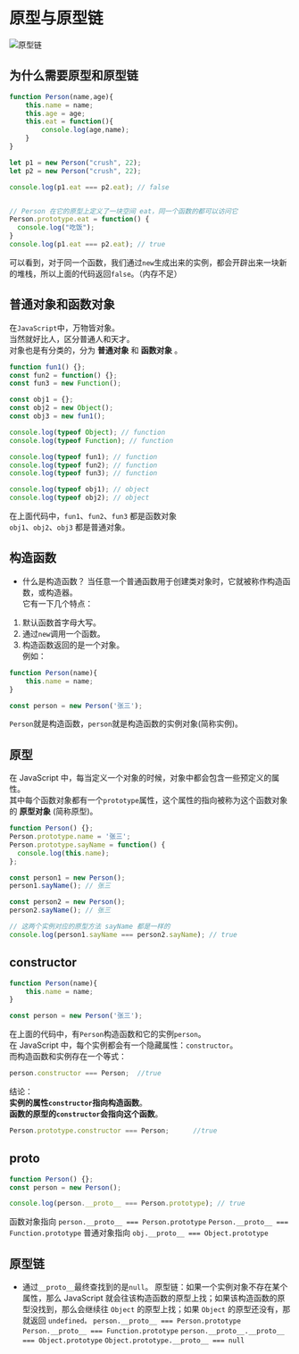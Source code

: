 # 原型与原型链

![原型链](https://p1-juejin.byteimg.com/tos-cn-i-k3u1fbpfcp/b91169c306924636aa45dbd835f70daf~tplv-k3u1fbpfcp-watermark.image)

## 为什么需要原型和原型链

```JavaScript
function Person(name,age){
    this.name = name;
    this.age = age;
    this.eat = function(){
        console.log(age,name);
    }
}

let p1 = new Person("crush", 22);
let p2 = new Person("crush", 22);

console.log(p1.eat === p2.eat); // false


// Person 在它的原型上定义了一块空间 eat，同一个函数的都可以访问它
Person.prototype.eat = function() {
  console.log("吃饭");
}
console.log(p1.eat === p2.eat); // true

```

可以看到，对于同一个函数，我们通过`new`生成出来的实例，都会开辟出来一块新的堆栈，所以上面的代码返回`false`。（内存不足）

## 普通对象和函数对象

在`JavaScript`中，万物皆对象。  
当然就好比人，区分普通人和天才。  
对象也是有分类的，分为 **普通对象** 和 **函数对象** 。

```JavaScript
function fun1() {};
const fun2 = function() {};
const fun3 = new Function();

const obj1 = {};
const obj2 = new Object();
const obj3 = new fun1();

console.log(typeof Object); // function
console.log(typeof Function); // function

console.log(typeof fun1); // function
console.log(typeof fun2); // function
console.log(typeof fun3); // function

console.log(typeof obj1); // object
console.log(typeof obj2); // object
```

在上面代码中，`fun1`、`fun2`、`fun3` 都是函数对象  
`obj1`、`obj2`、`obj3` 都是普通对象。

## 构造函数

-   什么是构造函数？
    当任意一个普通函数用于创建类对象时，它就被称作构造函数，或构造器。  
    它有一下几个特点：

1. 默认函数首字母大写。
2. 通过`new`调用一个函数。
3. 构造函数返回的是一个对象。  
   例如：

```JavaScript
function Person(name){
    this.name = name;
}

const person = new Person('张三');
```

`Person`就是构造函数，`person`就是构造函数的实例对象(简称实例)。

## 原型

在 JavaScript 中，每当定义一个对象的时候，对象中都会包含一些预定义的属性。  
其中每个函数对象都有一个`prototype`属性，这个属性的指向被称为这个函数对象的 **原型对象** (简称原型)。

```JavaScript
function Person() {};
Person.prototype.name = '张三';
Person.prototype.sayName = function() {
  console.log(this.name);
};

const person1 = new Person();
person1.sayName(); // 张三

const person2 = new Person();
person2.sayName(); // 张三

// 这两个实例对应的原型方法 sayName 都是一样的
console.log(person1.sayName === person2.sayName); // true
```

## constructor

```JavaScript
function Person(name){
    this.name = name;
}

const person = new Person('张三');
```

在上面的代码中，有`Person`构造函数和它的实例`person`。  
在 JavaScript 中，每个实例都会有一个隐藏属性：`constructor`。  
而构造函数和实例存在一个等式：

```Javascript
person.constructor === Person;  //true
```

结论：  
**实例的属性`constructor`指向构造函数**。  
**函数的原型的`constructor`会指向这个函数**。

```JavaScript
Person.prototype.constructor === Person;      //true
```

## proto

```JavaScript
function Person() {};
const person = new Person();

console.log(person.__proto__ === Person.prototype); // true
```

函数对象指向
`person.__proto__ === Person.prototype`
`Person.__proto__ === Function.prototype`
普通对象指向
`obj.__proto__ === Object.prototype`

## 原型链

-   通过`__proto__`最终查找到的是`null`。
    原型链：如果一个实例对象不存在某个属性，那么 JavaScript 就会往该构造函数的原型上找；如果该构造函数的原型没找到，那么会继续往 `Object` 的原型上找；如果 `Object` 的原型还没有，那就返回 `undefined。`
    `person.__proto__ === Person.prototype`
    `Person.__proto__ === Function.prototype`
    `person.__proto__.__proto__ === Object.prototype`
    `Object.prototype.__proto__ === null`
